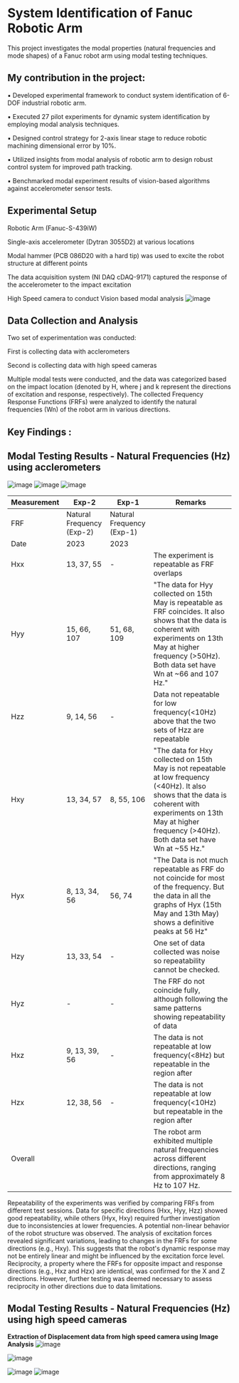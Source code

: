 # System Identification of Fanuc Robotic Arm 

This project investigates the modal properties (natural frequencies and mode shapes) of a Fanuc robot arm using modal testing techniques. 

## My contribution in the project:
▪ Developed experimental framework to conduct system identification of 6-DOF industrial robotic arm.

▪ Executed 27 pilot experiments for dynamic system identification by employing modal analysis techniques.

▪ Designed control strategy for 2-axis linear stage to reduce robotic machining dimensional error by 10%.

▪ Utilized insights from modal analysis of robotic arm to design robust control system for improved path tracking.

▪ Benchmarked modal experiment results of vision-based algorithms against accelerometer sensor tests.


## Experimental Setup
Robotic Arm (Fanuc-S-439iW)

Single-axis accelerometer (Dytran 3055D2) at various locations

Modal hammer (PCB 086D20 with a hard tip) was used to excite the robot structure at different points

The data acquisition system (NI DAQ cDAQ-9171) captured the response of the accelerometer to the impact excitation

High Speed camera to conduct Vision based modal analysis
![image](https://github.com/ashutoshpanpalia/System_identification/assets/43078289/38d5a8e7-b210-449d-89bf-a009eb269730)


## Data Collection and Analysis

Two set of experimentation was conducted:

First is collecting data with acclerometers 

Second is collecting data with high speed cameras


Multiple modal tests were conducted, and the data was categorized based on the impact location (denoted by H<jk>, where j and k represent the directions of excitation and response, respectively). The collected Frequency Response Functions (FRFs) were analyzed to identify the natural frequencies (Wn) of the robot arm in various directions.

## Key Findings :



## Modal Testing Results - Natural Frequencies (Hz) using acclerometers
![image](https://github.com/ashutoshpanpalia/System_identification/assets/43078289/d3c2a5b3-38bf-42e7-a2e6-d1abfe62778d)
![image](https://github.com/ashutoshpanpalia/System_identification/assets/43078289/462e1424-5ee6-4c1f-892e-cfc342d180eb)
![image](https://github.com/ashutoshpanpalia/System_identification/assets/43078289/ef4af271-284c-4e69-aa13-f7556864735f)




| Measurement | **Exp-2** | **Exp-1** | **Remarks** |
|---|---|---|---|
| FRF | Natural Frequency (Exp-2) | Natural Frequency (Exp-1) |  |
| Date | 2023 | 2023 |  |
| Hxx | 13, 37, 55 | - | The experiment is repeatable as FRF overlaps |
| Hyy | 15, 66, 107 | 51, 68, 109 | "The data for Hyy collected on 15th May is repeatable as FRF coincides. It also shows that the data is coherent with experiments on 13th May at higher frequency (>50Hz). Both data set have Wn at ~66 and 107 Hz." |
| Hzz | 9, 14, 56 | - | Data not repeatable for low frequency(<10Hz) above that the two sets of Hzz are repeatable |
| Hxy | 13, 34, 57 | 8, 55, 106 | "The data for Hxy collected on 15th May is not repeatable at low frequency (<40Hz). It also shows that the data is coherent with experiments on 13th May at higher frequency (>40Hz). Both data set have Wn at ~55 Hz." |
| Hyx | 8, 13, 34, 56 | 56, 74 | "The Data is not much repeatable as FRF do not coincide for most of the frequency. But the data in all the graphs of Hyx (15th May and 13th May) shows a definitive peaks at 56 Hz" |
| Hzy | 13, 33, 54 | - | One set of data collected was noise so repeatability cannot be checked. |
| Hyz | - | - | The FRF do not coincide fully, although following the same patterns showing repeatability of data|
| Hxz | 9, 13, 39, 56 | - | The data is not repeatable at low frequency(<8Hz) but repeatable in the region after |
| Hzx | 12, 38, 56 | - | The data is not repeatable at low frequency(<10Hz) but repeatable in the region after |
| Overall |  |  | The robot arm exhibited multiple natural frequencies across different directions, ranging from approximately 8 Hz to 107 Hz. |

Repeatability of the experiments was verified by comparing FRFs from different test sessions. Data for specific directions (Hxx, Hyy, Hzz) showed good repeatability, while others (Hyx, Hxy) required further investigation due to inconsistencies at lower frequencies.
A potential non-linear behavior of the robot structure was observed. The analysis of excitation forces revealed significant variations, leading to changes in the FRFs for some directions (e.g., Hxy). This suggests that the robot's dynamic response may not be entirely linear and might be influenced by the excitation force level.
Reciprocity, a property where the FRFs for opposite impact and response directions (e.g., Hxz and Hzx) are identical, was confirmed for the X and Z directions. However, further testing was deemed necessary to assess reciprocity in other directions due to data limitations.


## Modal Testing Results - Natural Frequencies (Hz) using high speed cameras
**Extraction of Displacement data from high speed camera using Image Analysis**
![image](https://github.com/ashutoshpanpalia/System_identification/assets/43078289/d060af97-e2ea-4f91-b569-c041b0568477)

![image](https://github.com/ashutoshpanpalia/System_identification/assets/43078289/ac5856b7-43af-428d-8dd3-b0f1b24da2aa)

![image](https://github.com/ashutoshpanpalia/System_identification/assets/43078289/8394b08e-41be-4782-9bac-d326ba1c9697)
![image](https://github.com/ashutoshpanpalia/System_identification/assets/43078289/927fd215-c632-42b7-b13f-a80f061dea09)



